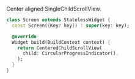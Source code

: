Center aligned SingleChildScrollView.
<br>

```dart
class Screen extends StatelessWidget {
  const Screen({Key? key}) : super(key: key);

  @override
  Widget build(BuildContext context) {
    return CenteredChildScrollView(
      child: CircularProgressIndicator(),
    );
  }
}
```
